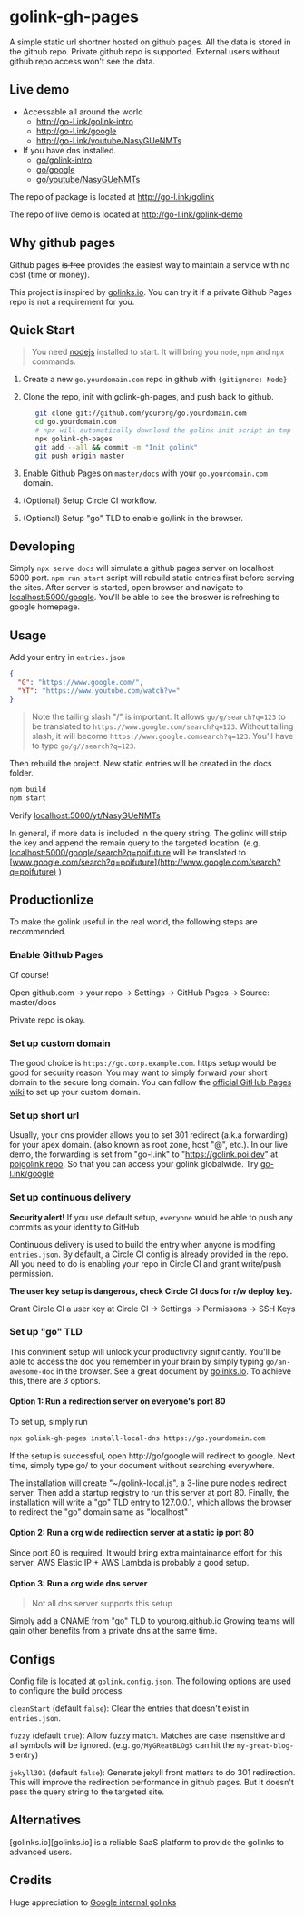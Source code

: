 # golink-gh-pages

A simple static url shortner hosted on github pages. All the data is stored in
the github repo. Private github repo is supported. External users without github
repo access won't see the data.

## Live demo

- Accessable all around the world
  - http://go-l.ink/golink-intro
  - http://go-l.ink/google
  - http://go-l.ink/youtube/NasyGUeNMTs
- If you have dns installed.
  - [go/golink-intro](http://go/golink-intro)
  - [go/google](http://go/google)
  - [go/youtube/NasyGUeNMTs](http://go/youtube/NasyGUeNMTs)

The repo of package is located at http://go-l.ink/golink

The repo of live demo is located at http://go-l.ink/golink-demo

## Why github pages

Github pages ~~is free~~ provides the easiest way to maintain a service with no
cost (time or money).

This project is inspired by [golinks.io](http://golinks.io). You can try it if a
private Github Pages repo is not a requirement for you.

## Quick Start

> You need [nodejs][nodejs] installed to start. It will bring you `node`, `npm`
> and `npx` commands.

1. Create a new `go.yourdomain.com` repo in github with `{gitignore: Node}`
2. Clone the repo, init with golink-gh-pages, and push back to github.

   ```bash
      git clone git://github.com/yourorg/go.yourdomain.com
      cd go.yourdomain.com
      # npx will automatically download the golink init script in tmp folder.
      npx golink-gh-pages
      git add --all && commit -m "Init golink"
      git push origin master
   ```

3. Enable Github Pages on `master/docs` with your `go.yourdomain.com` domain.
4. (Optional) Setup Circle CI workflow.
5. (Optional) Setup "go" TLD to enable go/link in the browser.

## Developing

Simply `npx serve docs` will simulate a github pages server on localhost 5000
port. `npm run start` script will rebuild static entries first before serving
the sites. After server is started, open browser and navigate to
[localhost:5000/google](http://localhost:5000/google). You'll be able to see the
broswer is refreshing to google homepage.

## Usage

Add your entry in `entries.json`

```json
{
  "G": "https://www.google.com/",
  "YT": "https://www.youtube.com/watch?v="
}
```

> Note the tailing slash "/" is important. It allows `go/g/search?q=123` to be
> translated to `https://www.google.com/search?q=123`. Without tailing slash, it
> will become `https://www.google.comsearch?q=123`. You'll have to type
> `go/g//search?q=123`.

Then rebuild the project. New static entries will be created in the docs folder.

```bash
npm build
npm start
```

Verify [localhost:5000/yt/NasyGUeNMTs](http://localhost:5000/yt/NasyGUeNMTs)

In general, if more data is included in the query string. The golink will strip
the key and append the remain query to the targeted location. (e.g.
[localhost:5000/google/search?q=poifuture](http://localhost:5000/google/search?q=poifuture)
will be translated to
[www.google.com/search?q=poifuture](http://www.google.com/search?q=poifuture) )

## Productionlize

To make the golink useful in the real world, the following steps are
recommended.

### Enable Github Pages

Of course!

Open github.com -> your repo -> Settings -> GitHub Pages -> Source: master/docs

Private repo is okay.

### Set up custom domain

The good choice is `https://go.corp.example.com`. https setup would be good for
security reason. You may want to simply forward your short domain to the secure
long domain. You can follow the
[official GitHub Pages wiki](https://help.github.com/en/articles/using-a-custom-domain-with-github-pages)
to set up your custom domain.

### Set up short url

Usually, your dns provider allows you to set 301 redirect (a.k.a forwarding) for
your apex domain. (also known as root zone, host "@", etc.). In our live demo,
the forwarding is set from "go-l.ink" to "https://golink.poi.dev" at
[poigolink repo](https://github.com/poigolink/golink.poi.dev). So that you can
access your golink globalwide. Try [go-l.ink/google](http://go-l.ink/google)

### Set up continuous delivery

**Security alert!** If you use default setup, `everyone` would be able to push
any commits as your identity to GitHub

Continuous delivery is used to build the entry when anyone is modifing
`entries.json`. By default, a Circle CI config is already provided in the repo.
All you need to do is enabling your repo in Circle CI and grant write/push
permission.

**The user key setup is dangerous, check Circle CI docs for r/w deploy key.**

Grant Circle CI a user key at Circle CI -> Settings -> Permissons -> SSH Keys

### Set up "go" TLD

This convinient setup will unlock your productivity significantly. You'll be
able to access the doc you remember in your brain by simply typing
`go/an-awesome-doc` in the browser. See a great document by
[golinks.io][history]. To achieve this, there are 3 options.

#### Option 1: Run a redirection server on everyone's port 80

To set up, simply run

```bash
npx golink-gh-pages install-local-dns https://go.yourdomain.com
```

If the setup is successful, open http://go/google will redirect to google. Next
time, simply type go/ to your document without searching everywhere.

The installation will create "~/golink-local.js", a 3-line pure nodejs redirect
server. Then add a startup registry to run this server at port 80. Finally, the
installation will write a "go" TLD entry to 127.0.0.1, which allows the browser
to redirect the "go" domain same as "localhost"

#### Option 2: Run a org wide redirection server at a static ip port 80

Since port 80 is required. It would bring extra maintainance effort for this
server. AWS Elastic IP + AWS Lambda is probably a good setup.

#### Option 3: Run a org wide dns server

> Not all dns server supports this setup

Simply add a CNAME from "go" TLD to yourorg.github.io Growing teams will gain
other benefits from a private dns at the same time.

## Configs

Config file is located at `golink.config.json`. The following options are used
to configure the build process.

`cleanStart` (default `false`): Clear the entries that doesn't exist in
`entries.json`.

`fuzzy` (default `true`): Allow fuzzy match. Matches are case insensitive and
all symbols will be ignored. (e.g. `go/MyGReatBLOg5` can hit the
`my-great-blog-5` entry)

`jekyll301` (default `false`): Generate jekyll front matters to do 301
redirection. This will improve the redirection performance in github pages. But
it doesn't pass the query string to the targeted site.

## Alternatives

[golinks.io][golinks.io] is a reliable SaaS platform to provide the golinks to
advanced users.

## Credits

Huge appreciation to [Google internal golinks][history]

[nodejs]: https://nodejs.org/
[history]:
  https://medium.com/@golinks/the-full-history-of-go-links-and-the-golink-system-cbc6d2c8bb3
